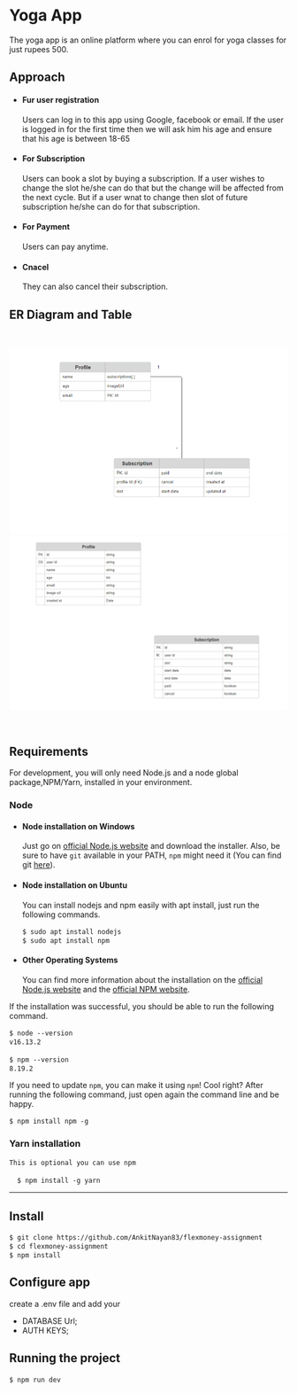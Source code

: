 # Yoga App

The yoga app is an online platform where you can enrol for yoga classes for just rupees 500.

## Approach
- #### Fur user registration
    Users can log in to this app using Google, facebook or email. If the user is logged in for the first time then we will ask him his age and ensure that his age is between 18-65
- #### For Subscription
    Users can book a slot by buying a subscription. If a user wishes to change the slot he/she can do that but the change will be affected from the next cycle. But if a user wnat to change then slot of future subscription he/she can do for that subscription.
- #### For Payment
    Users can pay anytime.
- #### Cnacel
    They can also cancel their subscription.


## ER Diagram and Table

<br/>
<p align="center">
<img src="./public/er.png" alt="ER">
<img src="./public/table.png" alt="Table">
</p>
<br/>


## Requirements

For development, you will only need Node.js and a node global package,NPM/Yarn, installed in your environment.

### Node

- #### Node installation on Windows

  Just go on [official Node.js website](https://nodejs.org/) and download the installer.
  Also, be sure to have `git` available in your PATH, `npm` might need it (You can find git [here](https://git-scm.com/)).

- #### Node installation on Ubuntu

  You can install nodejs and npm easily with apt install, just run the following commands.

      $ sudo apt install nodejs
      $ sudo apt install npm

- #### Other Operating Systems
  You can find more information about the installation on the [official Node.js website](https://nodejs.org/) and the [official NPM website](https://npmjs.org/).

If the installation was successful, you should be able to run the following command.

    $ node --version
    v16.13.2

    $ npm --version
    8.19.2

If you need to update `npm`, you can make it using `npm`! Cool right? After running the following command, just open again the command line and be happy.

    $ npm install npm -g

###

### Yarn installation

    This is optional you can use npm

      $ npm install -g yarn

---

## Install

    $ git clone https://github.com/AnkitNayan83/flexmoney-assignment
    $ cd flexmoney-assignment
    $ npm install

## Configure app

create a .env file and add your

- DATABASE Url;
- AUTH KEYS;

## Running the project

    $ npm run dev

